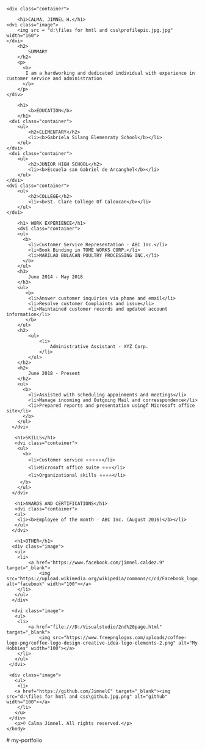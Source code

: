 <html>
  <head>
    <link rel="stylesheet" href="d:\Visualstudio\style.css"/>
    <title>
        MY RESUME 2023
    </title>
  </head>
    <body>

    <div class="container">

        <h1>CALMA, JIMNEL H.</h1>
    <dvi class="image">
        <img src = "d:\files for hmtl and css\profilepic.jpg.jpg" width="160">
    </dvi>
        <h2>
            SUMMARY
        </h2>
        <p>
          <b>
           I am a hardworking and dedicated individual with experience in customer service and administration
          </b>
        </p>
    </div>

        <h1>
            <b>EDUCATION</b>
        </h1>
     <dvi class="container">
        <ul>
            <h2>ELEMENTARY</h2>
            <li><b>Gabriela Silang Elemenraty School</b></li>
        </ul>
    </dvi>
     <dvi class="container">
        <ul>
            <h2>JUNIOR HIGH SCHOOL</h2>
            <li><b>Escuela san Gabriel de Arcanghel</b></li>
        </ul>
    </dvi>
    <dvi class="container">
        <ul>
            <h2>COLLEGE</h2>
            <li><b>St. Clare College Of Caloocan</b></li>
        </ul>
    </dvi>

        <h1> WORK EXPERIENCE</h1>
        <dvi class="container">
        <ul>
          <b>
            <li>Customer Service Representation - ABC Inc.</li>
            <li>Book Binding in TOME WORKS CORP.</li>
            <li>MARILAO BULACAN POULTRY PROCESSING INC.</li>
          </b>
        </ul>
        <h3>
            June 2014 - May 2018
        </h3>
        <ul>
           <b>
            <li>Answer customer inquiries via phone and email</li>
            <li>Resolve customer Complaints and issue</li>
            <li>Maintained customer records and updated account information</li>
           </b>
        </ul>
        <h2>
            <ul>
                <li>
                    Administrative Assistant - XYZ Corp.
                </li>
            </ul>
        </h2>
        <h2>
            June 2018 - Present 
        </h2>
        <ul>
          <b>
            <li>Assisted with scheduling appoinments and meetings</li>
            <li>Manage incoming and Outgoing Mail and corresspondence</li>
            <li>Prepared reports and presentation usingf Microsoft office site</li>
          </b> 
        </ul>
      </dvi>
        
       <h1>SKILLS</h1>
       <dvi class="container">
        <ul>
          <b>
            <li>Customer service ⭐️⭐️⭐️⭐️⭐️</li>
            <li>Microsoft office suite ⭐️⭐️⭐️</li>
            <li>Organizational skills ⭐️⭐️⭐️⭐️</li>
         </b>
        </ul>
      </dvi>

       <h1>AWARDS AND CERTIFICATIONS</h1>
       <dvi class="container">
       <ul>
        <li><b>Employee of the month - ABC Inc. (August 2016)</b></li>
       </ul> 
      </dvi> 

       <h1>OTHER</h1>
      <div class="image">
       <ul>
        <li> 
            <a href="https://www.facebook.com/jimnel.caldez.9" target="_blank">
                <img src="https://upload.wikimedia.org/wikipedia/commons/c/cd/Facebook_logo_%28square%29.png" alt="facebook" width="100"></a>
        </li>
       </ul>
      </div>

      <dvi class="image">
       <ul>
        <li>
            <a href="file:///D:/Visualstudio/2nd%20page.html" target="_blank">
                <img src="https://www.freepnglogos.com/uploads/coffee-logo-png/coffee-logo-design-creative-idea-logo-elements-2.png" alt="My Hobbies" width="100"></a>
        </li>
       </ul>
     </dvi>

     <div class="image">
       <ul>
        <li>
       <a href="https://github.com/JimnelC" target="_blank"><img src="d:\files for hmtl and css\github.jpg.png" alt="github" width="100"></a>
        </li>
       </u>
     </div>
       <p>© Calma Jimnel. All rights reserved.</p>
    </body>
</html># my-portfolio
